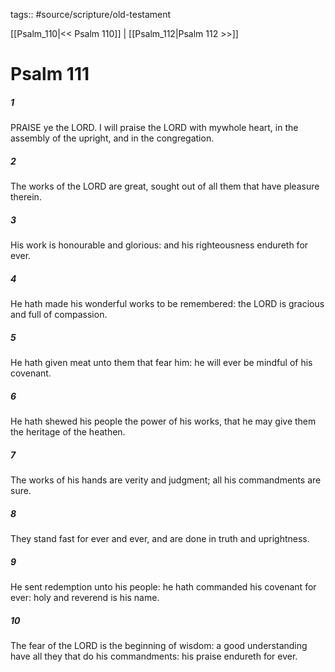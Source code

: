 tags:: #source/scripture/old-testament

[[Psalm_110|<< Psalm 110]] | [[Psalm_112|Psalm 112 >>]]

# Psalm 111

##### 1

PRAISE ye the LORD. I will praise the LORD with mywhole heart, in the assembly of the upright, and in the congregation.

##### 2

The works of the LORD are great, sought out of all them that have pleasure therein.

##### 3

His work is honourable and glorious: and his righteousness endureth for ever.

##### 4

He hath made his wonderful works to be remembered: the LORD is gracious and full of compassion.

##### 5

He hath given meat unto them that fear him: he will ever be mindful of his covenant.

##### 6

He hath shewed his people the power of his works, that he may give them the heritage of the heathen.

##### 7

The works of his hands are verity and judgment; all his commandments are sure.

##### 8

They stand fast for ever and ever, and are done in truth and uprightness.

##### 9

He sent redemption unto his people: he hath commanded his covenant for ever: holy and reverend is his name.

##### 10

The fear of the LORD is the beginning of wisdom: a good understanding have all they that do his commandments: his praise endureth for ever.
